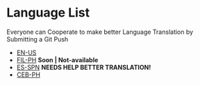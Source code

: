 # Language List

Everyone can Cooperate to make better Language Translation by Submitting a Git Push

 - [EN-US](https://github.com/SUFandom/git-manager)
 - [FIL-PH](/README_lang/README_fil-ph.md) **Soon | Not-available**
 - [ES-SPN](/README_lang/README_es-spn.md) **NEEDS HELP BETTER TRANSLATION!**
 - [CEB-PH](/README_lang/README_ceb-ph.md) 
